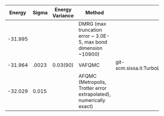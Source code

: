 | Energy                | Sigma           | Energy Variance  | Method                                                           | Data Repository                     |
|-----------------------|-----------------|------------------|------------------------------------------------------------------|-------------------------------------|
| -31.995               |                 |                  | DMRG (max truncation error ~ 3.0E-5, max bond dimension ~10900)  |
| -31.964               | .0023           |  0.03(90)        | VAFQMC                                                           |  git-scm.sissa.it:TurboLattice/HST_AAD/example/8x8/U8/muf4/open/b4n 
| -32.029               | 0.015           |                  | AFQMC (Metropolis, Trotter error extrapolated), numerically exact)|
